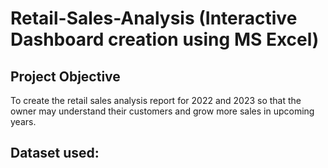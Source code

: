 # Retail-Sales-Analysis (Interactive Dashboard creation using MS Excel)
## Project Objective
To create the retail sales analysis report for 2022 and 2023 so that the owner may understand their customers and grow more sales in upcoming years.


## Dataset used:

